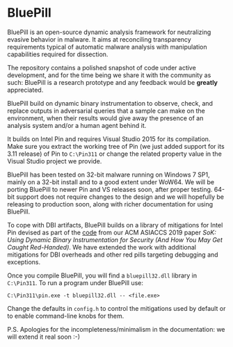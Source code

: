 # BluePill

BluePill is an open-source dynamic analysis framework for neutralizing evasive behavior in malware.
It aims at reconciling transparency requirements typical of automatic malware analysis with manipulation capabilities required for dissection.

The repository contains a polished snapshot of code under active development, and for the time being we share it with the community as such: BluePill is a research prototype and any feedback would be **greatly** appreciated. 

BluePill build on dynamic binary instrumentation to observe, check, and replace outputs in adversarial queries that a sample can make on the environment, when their results would give away the presence of an analysis system and/or a human agent behind it.

It builds on Intel Pin and requires Visual Studio 2015 for its compilation. Make sure you extract the working tree of Pin (we just added support for its 3.11 release) of Pin to `C:\Pin311` or change the related property value in the Visual Studio project we provide.

BluePill has been tested on 32-bit malware running on Windows 7 SP1, mainly on a 32-bit install and to a good extent under WoW64. We will be porting BluePill to newer Pin and VS releases soon, after proper testing. 64-bit support does not require changes to the design and we will hopefully be releasing to production soon, along with richer documentation for using BluePill.

To cope with DBI artifacts, BluePill builds on a library of mitigations for Intel Pin devised as part of the [code](https://github.com/season-lab/sok-dbi-security/) from our ACM ASIACCS 2019 paper *SoK: Using Dynamic Binary Instrumentation for Security (And How You May Get Caught Red-Handed)*. We have extended the work with additional mitigations for DBI overheads and other red pills targeting debugging and exceptions.

Once you compile BluePill, you will find a `bluepill32.dll` library in `C:\Pin311`. To run a program under BluePill use:

```
C:\Pin311\pin.exe -t bluepill32.dll -- <file.exe>
```

Change the defaults in `config.h` to control the mitigations used by default or to enable command-line knobs for them.


P.S. Apologies for the incompleteness/minimalism in the documentation: we will extend it real soon :-)
